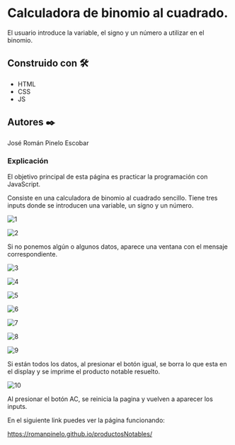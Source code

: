 # Calculadora de binomio al cuadrado.

El usuario introduce la variable, el signo y un número a utilizar en el binomio.


## Construido con 🛠️

* HTML
* CSS
* JS


## Autores ✒️

José Román Pinelo Escobar


### Explicación

El objetivo principal de esta página es practicar la programación con JavaScript.

Consiste en una calculadora de binomio al cuadrado sencillo. Tiene tres inputs donde se introducen una variable, un signo y un número.

![1](https://user-images.githubusercontent.com/71656431/181997217-40ff45c4-351e-493c-b306-e293b3f3a11d.jpg)

![2](https://user-images.githubusercontent.com/71656431/181997218-aca2c0cd-75d4-4a61-af08-5db9cbbb7d66.jpg)

Si no ponemos algún o algunos datos, aparece una ventana con el mensaje correspondiente.

![3](https://user-images.githubusercontent.com/71656431/181997219-f75b30bb-0480-412d-97ba-28df16797641.jpg)

![4](https://user-images.githubusercontent.com/71656431/181997220-81c13a85-ab34-44b1-94aa-4a0dc3cee9be.jpg)

![5](https://user-images.githubusercontent.com/71656431/181997222-fff7cfa7-5b11-4f32-8c7c-aaa75cf2c5cf.jpg)

![6](https://user-images.githubusercontent.com/71656431/181997223-53e5c90f-a586-4156-9e41-13047708bdc2.jpg)

![7](https://user-images.githubusercontent.com/71656431/181997224-017ef154-7385-4e76-a696-b55b990e141c.jpg)

![8](https://user-images.githubusercontent.com/71656431/181997225-59ddc760-04f0-4b7c-aede-6312c90f635b.jpg)

![9](https://user-images.githubusercontent.com/71656431/181997226-8fbdef48-5dfe-4b37-9863-f348f763ef4b.jpg)

Si están todos los datos, al presionar el botón igual, se borra lo que esta en el display y se imprime el producto notable resuelto. 

![10](https://user-images.githubusercontent.com/71656431/181997227-5b069bef-15f9-439f-a29d-27efe716be47.jpg)

Al presionar el botón AC, se reinicia la pagina y vuelven a aparecer los inputs.





En el siguiente link puedes ver la página funcionando: 

https://romanpinelo.github.io/productosNotables/